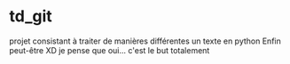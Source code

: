 # td_git

projet consistant à traiter de manières différentes un texte en python
Enfin peut-être XD
je pense que oui... c'est le but
totalement
